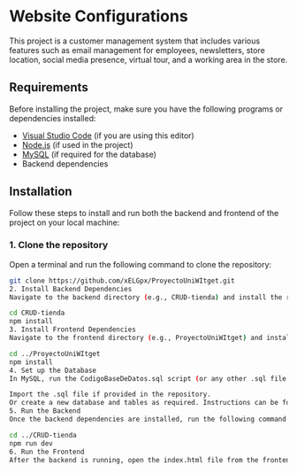 # Website Configurations

This project is a customer management system that includes various features such as email management for employees, newsletters, store location, social media presence, virtual tour, and a working area in the store.

## Requirements

Before installing the project, make sure you have the following programs or dependencies installed:

- [Visual Studio Code](https://code.visualstudio.com/) (if you are using this editor)
- [Node.js](https://nodejs.org/) (if used in the project)
- [MySQL](https://www.mysql.com/) (if required for the database)
- Backend dependencies

## Installation

Follow these steps to install and run both the backend and frontend of the project on your local machine:

### 1. Clone the repository
Open a terminal and run the following command to clone the repository:
```bash
git clone https://github.com/xELGpx/ProyectoUniWItget.git
2. Install Backend Dependencies
Navigate to the backend directory (e.g., CRUD-tienda) and install the required dependencies:

cd CRUD-tienda
npm install
3. Install Frontend Dependencies
Navigate to the frontend directory (e.g., ProyectoUniWItget) and install the required dependencies:

cd ../ProyectoUniWItget
npm install
4. Set up the Database
In MySQL, run the CodigoBaseDeDatos.sql script (or any other .sql file provided):

Import the .sql file if provided in the repository.
Or create a new database and tables as required. Instructions can be found in the database_setup.md file if included.
5. Run the Backend
Once the backend dependencies are installed, run the following command to start the backend:

cd ../CRUD-tienda
npm run dev
6. Run the Frontend
After the backend is running, open the index.html file from the frontend folder in your browser to start the frontend.
